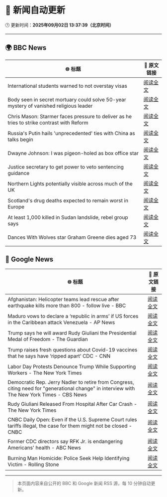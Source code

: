 # 🧠 新闻自动更新

🕒 更新时间：**2025年09月02日 13:37:39（北京时间）**

---

## 🌍 BBC News

| 🌐 标题 | 🔗 原文链接 |
|--------|-------------|
| International students warned to not overstay visas | [阅读全文](https://www.bbc.com/news/articles/cn858lx34vvo?at_medium=RSS&at_campaign=rss) |
| Body seen in secret mortuary could solve 50-year mystery of vanished religious leader | [阅读全文](https://www.bbc.com/news/articles/clyr1qr529xo?at_medium=RSS&at_campaign=rss) |
| Chris Mason: Starmer faces pressure to deliver as he tries to strike contrast with Reform | [阅读全文](https://www.bbc.com/news/articles/c8jpj8knvn8o?at_medium=RSS&at_campaign=rss) |
| Russia's Putin hails 'unprecedented' ties with China as talks begin | [阅读全文](https://www.bbc.com/news/articles/cr4e4ngvvnro?at_medium=RSS&at_campaign=rss) |
| Dwayne Johnson: I was pigeon-holed as box office star | [阅读全文](https://www.bbc.com/news/articles/c626k017je2o?at_medium=RSS&at_campaign=rss) |
| Justice secretary to get power to veto sentencing guidance | [阅读全文](https://www.bbc.com/news/articles/cn848g3ll09o?at_medium=RSS&at_campaign=rss) |
| Northern Lights potentially visible across much of the UK | [阅读全文](https://www.bbc.com/news/articles/c5yey8l59p1o?at_medium=RSS&at_campaign=rss) |
| Scotland's drug deaths expected to remain worst in Europe | [阅读全文](https://www.bbc.com/news/articles/cvgn2gnkk93o?at_medium=RSS&at_campaign=rss) |
| At least 1,000 killed in Sudan landslide, rebel group says | [阅读全文](https://www.bbc.com/news/articles/cdj2jygzzk9o?at_medium=RSS&at_campaign=rss) |
| Dances With Wolves star Graham Greene dies aged 73 | [阅读全文](https://www.bbc.com/news/articles/c8606pdx23go?at_medium=RSS&at_campaign=rss) |

## 📰 Google News

| 🌐 标题 | 🔗 原文链接 |
|--------|-------------|
| Afghanistan: Helicopter teams lead rescue after earthquake kills more than 800 - follow live - BBC | [阅读全文](https://news.google.com/rss/articles/CBMiVEFVX3lxTFA3VEx3UUZxR1htNE5uYm83bmIwZlpQMzlaZVlLbl83SWtTUmlZSTgxZHRIelZxNkxOeDluSlY5UUxrOUdvWWUtYmp5ei0zTkpSWjNMWA?oc=5) |
| Maduro vows to declare a ‘republic in arms’ if US forces in the Caribbean attack Venezuela - AP News | [阅读全文](https://news.google.com/rss/articles/CBMiqgFBVV95cUxNcXU0X0c0WEM1bmhxTXRHRjJLR2JYUFVGRTBtZjNzRi1mcEd5UFNoM0NwcTdSWHE4aUh0el9tVjhXcF8xbWRGSFRTX2d5OGtNYU5DcUEtLVlRbUpEQUVkQ1RObUo1cDRsNnktOGlzcXQ0aEtWQk54eXdZanYxYm9hVzJ1bkd5WjRrU2dhYzVTT1RQVkpsR2tJbFlNQ2g1eDE4Rl9MOWI5SWJVZw?oc=5) |
| Trump says he will award Rudy Giuliani the Presidential Medal of Freedom - The Guardian | [阅读全文](https://news.google.com/rss/articles/CBMingFBVV95cUxNdEc0N1BQWHlKeVNRM2pxOEZnTzB6Z2cwSjBuRmp6Q0FRZ1lKaVNKN055Y2RQcmpvTHN1MjViMHBUbzg5MlVDZ1EyMkVkUFg4OUt0M0RXbnYyTTRDejFoQzJrdHNydlU3bHFLZjhxV1pjLUFlX3VBNlN1VlZLQXZ2c3E4WVdRM3I1MXE0S2VVMU1ZZlhSd3RIUDcwNVZuUQ?oc=5) |
| Trump raises fresh questions about Covid-19 vaccines that he says have ‘ripped apart’ CDC - CNN | [阅读全文](https://news.google.com/rss/articles/CBMickFVX3lxTFBUZmE5U0loMmNBUmt5TWdqS2E2b2Y1TVZsQVM1MTNkdFRtSkJqQ3JWMkdPOVZ3TWtKTGY0ODBJWDRSelFNNlNRU1lCdVAzeHlzY3VuS0gtclRtdzI4a29kV0tGcVpKeXFqWmZXNFBYdEo3Zw?oc=5) |
| Labor Day Protests Denounce Trump While Supporting Workers - The New York Times | [阅读全文](https://news.google.com/rss/articles/CBMidkFVX3lxTFAweGdBSjRaYTdBZExwdTItRmZDSTFXT0VPYjZOZzRhOG56TjBFRGJwdFp6RjkwQ2NuVnkxQjloaEJid21MVGJjZjBMdW1IcWc1QTczOGZEZ3JyaU54MHJ5Q0Q3MFhGc18zY2p2ZXRNNzVJSW80ZFE?oc=5) |
| Democratic Rep. Jerry Nadler to retire from Congress, citing need for "generational change" in interview with The New York Times - CBS News | [阅读全文](https://news.google.com/rss/articles/CBMifkFVX3lxTE1hUWNNT0RpM2h2YXJFSklPYjdDRnhvUXRZYlZfWHV2cjdEbHQxQXBYVXFiVFpkUWs2c1lBeUpYeEpmOUZocVg5XzU3bXUtUUxNNENMYzFVQWNrMDhYS3N6Y3FlR1QxdkZWbkFXY1UxODBKU1dOTHZKT0xTNEZYQdIBgwFBVV95cUxON3I5Z0R3cUNWWVNpZE1LVlVoYXNwMG5ZZTY3bnQ5R01oUHpnRDJxLV9IUTZHa1VfU2Y5bFBwbFhFN1hTRFZpbmpzZUZKbWN6YU81dkR2TW9uTVg3b0R6ajU1TUJIY2VPdjE3WWt4UlNYM2I0dXdzY0JOYWdOMTFpcXBlYw?oc=5) |
| Rudy Giuliani Released From Hospital After Car Crash - The New York Times | [阅读全文](https://news.google.com/rss/articles/CBMiiAFBVV95cUxNb3RsbFNzQmx4SS1FT2doT09UOEkyc3ZtWDdLdnFaVlNRRnIzNVd6Qy1acDZSLWtEZHlXOEtsT0I1WTVxTEdlTTF5MzItRkJYeDhmejk1YjJfWnAtdnUtYVZud1AtNDBHdWd2cWQyX3h6RU9rd2V6cldUd0tVUEt6TDZINGItQjV6?oc=5) |
| CNBC Daily Open: Even if the U.S. Supreme Court rules tariffs illegal, the case for them might not be closed - CNBC | [阅读全文](https://news.google.com/rss/articles/CBMipAFBVV95cUxQV0I4OF9jcmhUSk9yZHlGd2h1X0ZMR0tDeGIzQnlSUkRtSkhMRzFCWmlrN3dwTTNMQUkzOTBMNnB1d3dKU1RUdEtUbi10V1dPS3lMZTVoLTgtTkg0RTlUcGctYXNkSW1JRU02eFZYLVpua21FaF85clQwQUtKRjRWLTNad3RYSXdyeWd3Yk5CcmdmVGozV2dNNC0yaUViNWZhbnVsZdIBqgFBVV95cUxPMUlkM0owNnRLYmJXMTc5VDlfUzhodG9QMkxVRTNrdm1VZGhXUDJQLVdLMzdIWVJUNmYwbVJOOGdkSkE5dDV4V0ZHRXpXamlLSkpmTnNQeHNFa25XVWxncldWd0NiVnMzMmRJc0EyblBQQ2s3SGRzMUs2QXBSeHJuM1hRekVEaFE5cHRzZ3FVeGo1c3hPRG5abEZ1eFhyRWZSVTlnbE16U052UQ?oc=5) |
| Former CDC directors say RFK Jr. is endangering Americans' health - ABC News | [阅读全文](https://news.google.com/rss/articles/CBMiqAFBVV95cUxNbHBwdGF5dExucmVLVjBubldhcnQ4NXJIMWhaWUJUMFpxSmFxellMNkg4dG9LTHZxWTIwTmlMVEhnekR0bzRNUlJFYlBRYVl3S2hLenBkdkpiWi14YUQ5VlBVVUhmMF9hZkFWdVdVWnY0N0ZvWE9vd1c4N0R4dTlnVmpMQzRaUllDbHBVSThGanRmbEtKZHpQdWFfWldNM0lpOHNHU0N3V2zSAa4BQVVfeXFMUExKYnRjUENMN1RfOUc0R2plc1J2T2RuVjFWR3A0V2I1Y3BNU0FGX1cxQkxnNU13ODU4QjZmUGR4ZExfdFZqWjlYRnRxX085UGMxMFZKTnIyVjBYT2ZCc3QwT2p2dWZ0VUxmeDVXYjNKZkc1cTlWeTl1aUVXUVEzNTJoYkxNRUh4eXZSeVRWNkk5a3NNbXpwd0hqb2RrT1lVUmdmQTJ1SmFwUWdCcURR?oc=5) |
| Burning Man Homicide: Police Seek Help Identifying Victim - Rolling Stone | [阅读全文](https://news.google.com/rss/articles/CBMiugFBVV95cUxOS0hIbWFoN0RYaDNPeF9GM2lrMnNaWktFOXdmNU9JbTI4cVhYN0JISnZjQWJYVmRDZS1UdlFEalgzdHVXQXZxQ2VDbkVWZzVzY3RDbm1vYlRlN2JNRGRYbkZpNWY5cmVmaFhqemR6TUkteDhPajdlUkgzNEQ1eVRaRC1LdUJreEJ2WmhDZ01JbjBsV3BLUWM5Z3hieXZ6cE9oNW1HZWpSR0tHSEJFMndUSGZZQVU1MVJURkE?oc=5) |

---
> 本页面内容来自公开的 BBC 和 Google 新闻 RSS 源，每 10 分钟自动更新。